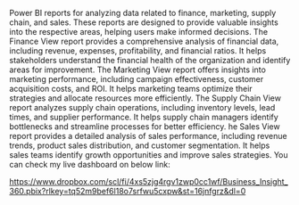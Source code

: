Power BI reports for analyzing data related to finance, marketing, supply chain, and sales. These reports are designed to provide valuable insights into the respective areas, helping users make informed decisions.
The Finance View report provides a comprehensive analysis of financial data, including revenue, expenses, profitability, and financial ratios.
It helps stakeholders understand the financial health of the organization and identify areas for improvement.
The Marketing View report offers insights into marketing performance, including campaign effectiveness, customer acquisition costs, and ROI. 
It helps marketing teams optimize their strategies and allocate resources more efficiently.
The Supply Chain View report analyzes supply chain operations, including inventory levels, lead times, and supplier performance.
It helps supply chain managers identify bottlenecks and streamline processes for better efficiency.
he Sales View report provides a detailed analysis of sales performance, including revenue trends, product sales distribution, and customer segmentation. 
It helps sales teams identify growth opportunities and improve sales strategies.
You can check my live dashboard on below link:

https://www.dropbox.com/scl/fi/4xs5zjg4rgv1zwp0cc1wf/Business_Insight_360.pbix?rlkey=tq52m9bef6l18o7srfwu5cxpw&st=16jnfgrz&dl=0
